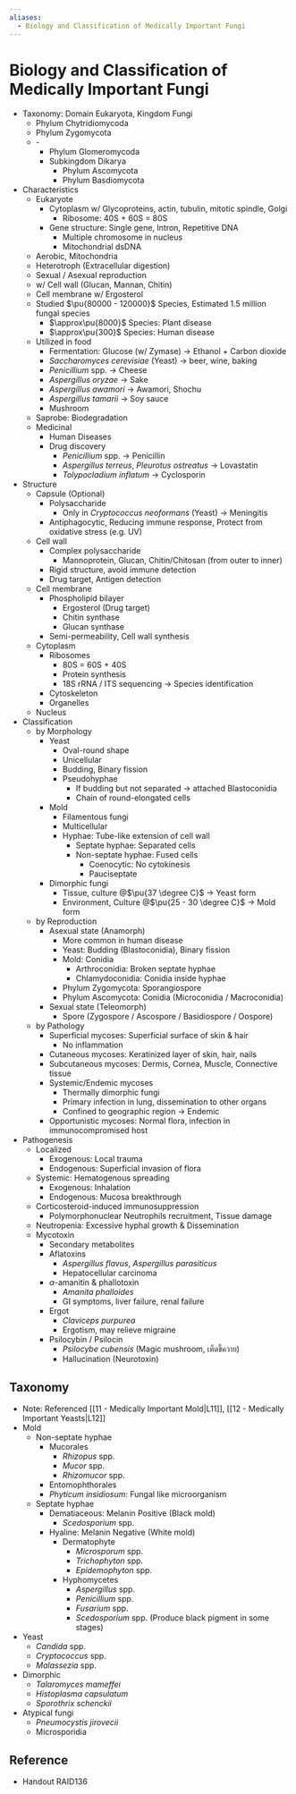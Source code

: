 ```yaml
---
aliases:
  - Biology and Classification of Medically Important Fungi
---
```


# Biology and Classification of Medically Important Fungi

- Taxonomy: Domain Eukaryota, Kingdom Fungi
	- Phylum Chytridiomycoda
	- Phylum Zygomycota
	- \-
		- Phylum Glomeromycoda
		- Subkingdom Dikarya
			- Phylum Ascomycota
			- Phylum Basdiomycota
- Characteristics
	- Eukaryote
		- Cytoplasm w/ Glycoproteins, actin, tubulin, mitotic spindle, Golgi
			- Ribosome: 40S + 60S = 80S
		- Gene structure: Single gene, Intron, Repetitive DNA
			- Multiple chromosome in nucleus
			- Mitochondrial dsDNA
	- Aerobic, Mitochondria
	- Heterotroph (Extracellular digestion)
	- Sexual / Asexual reproduction
	- w/ Cell wall (Glucan, Mannan, Chitin)
	- Cell membrane w/ Ergosterol
	- Studied $\pu{80000 - 120000}$ Species, Estimated 1.5 million fungal species
		- $\approx\pu{8000}$ Species: Plant disease
		- $\approx\pu{300}$ Species: Human disease
	- Utilized in food
		- Fermentation: Glucose (w/ Zymase) → Ethanol + Carbon dioxide
		- *Saccharomyces cerevisiae* (Yeast) → beer, wine, baking
		- *Penicillium* spp. → Cheese
		- *Aspergillus oryzae* → Sake
		- *Aspergillus awamori* → Awamori, Shochu
		- *Aspergillus tamarii* → Soy sauce
		- Mushroom
	- Saprobe: Biodegradation
	- Medicinal
		- Human Diseases
		- Drug discovery
			- *Penicillium* spp. → Penicillin
			- *Aspergillus terreus*, *Pleurotus ostreatus* → Lovastatin
			- *Tolypocladium inflatum* → Cyclosporin
- Structure
	- Capsule (Optional)
		- Polysaccharide
			- Only in *Cryptococcus neoformans* (Yeast) → Meningitis
		- Antiphagocytic, Reducing immune response, Protect from oxidative stress (e.g. UV)
	- Cell wall
		- Complex polysaccharide
			- Mannoprotein, Glucan, Chitin/Chitosan (from outer to inner)
		- Rigid structure, avoid immune detection
		- Drug target, Antigen detection
	- Cell membrane
		- Phospholipid bilayer
			- Ergosterol (Drug target)
			- Chitin synthase
			- Glucan synthase
		- Semi-permeability, Cell wall synthesis
	- Cytoplasm
		- Ribosomes
			- 80S = 60S + 40S
			- Protein synthesis
			- 18S rRNA / ITS sequencing → Species identification
		- Cytoskeleton
		- Organelles
	- Nucleus
- Classification
	- by Morphology
		- Yeast
			- Oval-round shape
			- Unicellular
			- Budding, Binary fission
			- Pseudohyphae
				- If budding but not separated → attached Blastoconidia
				- Chain of round-elongated cells
		- Mold
			- Filamentous fungi
			- Multicellular
			- Hyphae: Tube-like extension of cell wall
				- Septate hyphae: Separated cells
				- Non-septate hyphae: Fused cells
					- Coenocytic: No cytokinesis
					- Pauciseptate
		- Dimorphic fungi
			- Tissue, culture @$\pu{37 \degree C}$ → Yeast form
			- Environment, Culture @$\pu{25 - 30 \degree C}$ → Mold form
	- by Reproduction
		- Asexual state (Anamorph)
			- More common in human disease
			- Yeast: Budding (Blastoconidia), Binary fission
			- Mold: Conidia
				- Arthroconidia: Broken septate hyphae
				- Chlamydoconidia: Conidia inside hyphae
			- Phylum Zygomycota: Sporangiospore
			- Phylum Ascomycota: Conidia (Microconidia / Macroconidia)
		- Sexual state (Teleomorph)
			- Spore (Zygospore / Ascospore / Basidiospore / Oospore)
	- by Pathology  
		- Superficial mycoses: Superficial surface of skin & hair
			- No inflammation
		- Cutaneous mycoses: Keratinized layer of skin, hair, nails
		- Subcutaneous mycoses: Dermis, Cornea, Muscle, Connective tissue
		- Systemic/Endemic mycoses
			- Thermally dimorphic fungi
			- Primary infection in lung, dissemination to other organs
			- Confined to geographic region → Endemic
		- Opportunistic mycoses: Normal flora, infection in immunocompromised host
- Pathogenesis
	- Localized
		- Exogenous: Local trauma
		- Endogenous: Superficial invasion of flora
	- Systemic: Hematogenous spreading
		- Exogenous: Inhalation
		- Endogenous: Mucosa breakthrough
	- Corticosteroid-induced immunosuppression
		- Polymorphonuclear Neutrophils recruitment, Tissue damage
	- Neutropenia: Excessive hyphal growth & Dissemination
	- Mycotoxin
		- Secondary metabolites
		- Aflatoxins
			- *Aspergillus flavus*, *Aspergillus parasiticus*
			- Hepatocellular carcinoma
		- $\alpha$-amanitin & phallotoxin
			- *Amanita phalloides*
			- GI symptoms, liver failure, renal failure
		- Ergot
			- *Claviceps purpurea*
			- Ergotism, may relieve migraine
		- Psilocybin / Psilocin
			- *Psilocybe cubensis* (Magic mushroom, เห็ดขี้ควาย)
			- Hallucination (Neurotoxin)

## Taxonomy

- Note: Referenced [[11 - Medically Important Mold|L11]], [[12 - Medically Important Yeasts|L12]]
- Mold
	- Non-septate hyphae
		- Mucorales
			- *Rhizopus* spp.
			- *Mucor* spp.
			- *Rhizomucor* spp.
		- Entomophthorales
		- *Phyticum insidiosum*: Fungal like microorganism
	- Septate hyphae
		- Dematiaceous: Melanin Positive (Black mold)
			- *Scedosporium* spp.
		- Hyaline: Melanin Negative (White mold)
			- Dermatophyte
				- *Microsporum* spp.
				- *Trichophyton* spp.
				- *Epidemophyton* spp.
			- Hyphomycetes
				- *Aspergillus* spp.
				- *Penicillium* spp.
				- *Fusarium* spp.
				- *Scedosporium* spp. (Produce black pigment in some stages)
- Yeast
	- *Candida* spp.
	- *Cryptococcus* spp.
	- *Malassezia* spp.
- Dimorphic
	- *Talaromyces mameffei*
	- *Histoplasma capsulatum*
	- *Sporothrix schenckii*
- Atypical fungi
	- *Pneumocystis jirovecii*
	- Microsporidia

## Reference

- Handout RAID136
